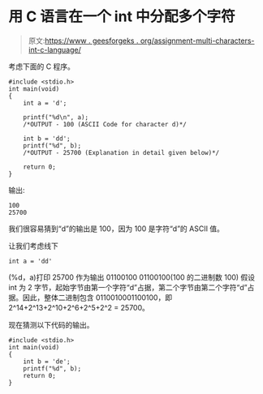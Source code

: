 # 用 C 语言在一个 int 中分配多个字符

> 原文:[https://www . geesforgeks . org/assignment-multi-characters-int-c-language/](https://www.geeksforgeeks.org/assigning-multiple-characters-int-c-language/)

考虑下面的 C 程序。

```
#include <stdio.h>
int main(void)
{
    int a = 'd';

    printf("%d\n", a);
    /*OUTPUT - 100 (ASCII Code for character d)*/

    int b = 'dd';
    printf("%d", b);
    /*OUTPUT - 25700 (Explanation in detail given below)*/

    return 0;
}
```

输出:

```
100
25700

```

我们很容易猜到“d”的输出是 100，因为 100 是字符“d”的 ASCII 值。

让我们考虑线下

```
int a = 'dd' 
```

(%d，a)打印 25700 作为输出
01100100 01100100(100 的二进制数 100)
假设 int 为 2 字节，起始字节由第一个字符“d”占据，第二个字节由第二个字符“d”占据。因此，整体二进制包含 0110010001100100，即 2^14+2^13+2^10+2^6+2^5+2^2 = 25700。

现在猜测以下代码的输出。

```
#include <stdio.h>
int main(void)
{
    int b = 'de';
    printf("%d", b);
    return 0;
}
```